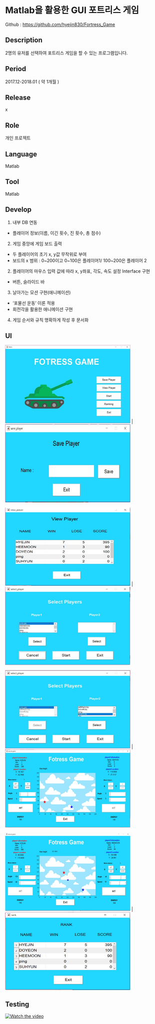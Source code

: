 Matlab을 활용한 GUI 포트리스 게임
=====================

Github : https://github.com/hyejin830/Fortress_Game

Description
------------
2명의 유저를 선택하여 포트리스 게임을 할 수 있는 프로그램입니다.

Period
-------
2017.12-2018.01 ( 약 1개월 ) 

Release
-------
x

Role
----
개인 프로젝트 

Language
---------
Matlab

Tool
-----
Matlab 

Develop
-------
1. 내부 DB 연동
 - 플레이어 정보(이름, 이긴 횟수, 진 횟수, 총 점수)
2. 게임 중앙에 게임 보드 출력 
 - 두 플레이어의 초기 x, y값 무작위로 부여
 - 보드의 x 범위 : 0~200이고 0~100은 플레이어1/ 100~200은 플레이어 2
2. 플레이어의 마우스 입력 값에 따라 x, y좌표, 각도, 속도 설정 Interface 구현
 - 버튼, 슬라이드 바
3. 날아가는 모션 구현(애니메이션)
 - ‘포물선 운동’ 이론 적용
 - 회전각을 활용한 애니메이션 구현
4. 게임 순서와 규칙 명확하게 작성 후 문서화

UI
---

<img src="./images/1.JPG" width="400" height="250"> | <img src="./images/2.JPG" width="400" height="250">


<img src="./images/3.JPG" width="400" height="250"> | <img src="./images/4.JPG" width="400" height="250">


<img src="./images/5.JPG" width="400" height="250"> | <img src="./images/6.JPG" width="400" height="250">


<img src="./images/7.jpg" width="400" height="250"> | <img src="./images/8.JPG" width="400" height="250">


Testing
-----
[![Watch the video](https://img.youtube.com/vi/MHSnb30xtmE/maxresdefault.jpg)](https://youtu.be/MHSnb30xtmE)
